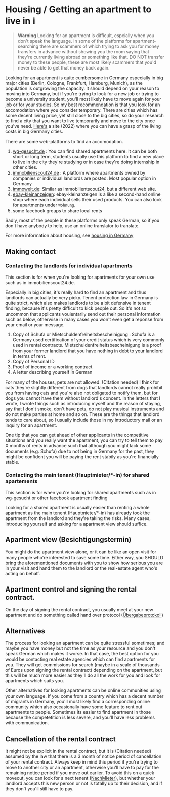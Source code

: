 # Housing / Getting an apartment to live in ℹ️

> **Warning** Looking for an apartment is difficult, espcially when you don't speak the language. In some of the platforms for apartment-searching there are scammers of which trying to ask you for money transfers in advance without showing you the room saying that they're currently living abroad or something like that. DO NOT transfer money to these people, these are most likely scammers that you'd never be able to get that money back again.

Looking for an apartment is quite cumbersome in Germany especially in big major cities (Berlin, Cologne, Frankfurt, Hamburg, Munich), as the population is outgrowing the capacity. It should depend on your reason to moving into Germany, but if you're trying to look for a new job or trying to become a university student, you'll most likely have to move again for your job or for your studies. So my best recommendation is that you look for an accomodation where you consider temporary. There are cities which has some decent living price, yet still close to the big cities, so do your research to find a city that you want to live temporarily and move to the city once you've need. [Here's](https://www.studying-in-germany.org/cost-of-living-in-germany/) a site (2022) where you can have a grasp of the living costs in big Germany cities.

There are some web-platforms to find an accomodation.

1. [wg-gesucht.de](https://www.wg-gesucht.de/) : You can find shared apartments here. It can be both short or long term, students usually use this platform to find a new place to live in the city they're studying or in case they're doing internship in other cities. 
1. [immobilienscout24.de](https://www.immobilienscout24.de/) : A platform where apartments owned by companies or individual landlords are posted. Most popular option in Germany
1. [immowelt.de](https://www.immowelt.de/): Similar as immobilientscout24, but a different web site.
1. [ebay-kleinanzeigen](https://www.kleinanzeigen.de/): ebay-kleinanzeigen is a like a second-hand online shop where each individual sells their used products. You can also look for apartments under `Wohnung`.
1. some facebook groups to share local rents

Sadly, most of the people in these platforms only speak German, so if you don't have anybody to help, use an online translator to translate.

For more information about housing, see [housing in Germany](https://www.eu-gleichbehandlungsstelle.de/eugs-en/eu-citizens/information-center/housing)

## Making contact

### Contacting the landlords for individual apartments

This section is for when you're looking for apartments for your own use such as in immobilienscout24.de.

Especially in big cities, it's really hard to find an apartment and thus landlords can actually be very picky. Tenent protection law in Germany is quite strict, which also makes landlords to be a bit defensive in tenent finding, because it's pretty difficult to kick people out. So it's not so uncommon that applicants voulentarily send out their personal information such as below, otherwise in many cases you won't even get a reponse from your email or your message.

1. Copy of Schufa or Mietschuldenfreiheitsbescheinigung : Schufa is a Germany used certification of your credit status which is very commonly used in rental contracts. Mietschuldenfreiheitsbescheinigung is a proof from your former landlord that you have nothing in debt to your landlord in terms of rent.
1. Copy of Personal ID
1. Proof of income or a working contract
1. A letter describing yourself in German

For many of the houses, pets are not allowed. (Citation needed) I think for cats they're slightly different from dogs that landlords cannot really prohibit you from having cats and you're also not obligated to notify them, but for dogs you cannot have them without landlord's concent. In the letters that I wrote, I wrote things such as introducing myself and the reason of staying, say that I don't smoke, don't have pets, do not play musical instruments and do not make parties at home and so on. These are the things that landlord tends to care about, so I usually include those in my introductory mail or an inquiry for an apartment. 

One tip that you can get ahead of other applicants in the competitive situations and you really want the apartment, you can try to tell them to pay X months of rents in advance such that although you might lack some documents (e.g. Schufa) due to not being in Germany for the past, they might be confident you will be paying the rent stabily as you're financially stable. 

### Contacting the main tenant (Hauptmieter/*-in) for shared apartements

This section is for when you're looking for shared apartments such as in wg-gesucht or other facebook apartment finding 

Looking for a shared apartment is usually easier than renting a whole apartment as the main tenent (Hauptmieter/*-in) has already took the apartment from the landlord and they're taking the risks. Many cases, introducing yourself and asking for a apartment view should suffice.

## Apartment view (Besichtigungstermin)

You might do the apartment view alone, or it can be like an open visit for many people who're interested to save some time. Either way, you SHOULD bring the aforementioned documents with you to show how serious you are in your visit and hand them to the landlord or the real-estate agent who's acting on behalf.

## Apartment control and signing the rental contract.

On the day of signing the rental contract, you usually meet at your new apartment and do something called hand over protocol ([Übergabeprotokoll](https://de.wikipedia.org/wiki/Wohnungs%C3%BCbergabeprotokoll))

## Alternatives

The process for looking an apartment can be quite stressful sometimes; and maybe you have money but not the time as your resource and you don't speak German which makes it worse. In that case, the best option for you would be contacting real estate agencies which can find apartments for you. They will get commissions for search (maybe in a scale of thousands of Euros upon signing the rental contract) depending on the apartment, but this will be much more easier as they'll do all the work for you and look for apartments which suits you.

Other alternatives for looking apartments can be online communities using your own language. If you come from a country which has a decent number of migrants in Germany, you'll most likely find a corresponding online community which also occasionally have some feature to rent out apartments to people. Sometimes its easier to find apartment in those because the competetition is less severe, and you'll have less problems with communication.

## Cancellation of the rental contract

It might not be explicit in the rental contract, but it is (Citation needed) assumed by the law that there is a 3 month of notice period of cancellation of your rental contract. Always keep in mind this period if you're trying to move to another city or an apartment, otherwise you'll have to pay for the remaining notice period if you move out earlier. To avoid this on a quick moveout, you can look for a next tenent ([NachMieter](https://de.wikipedia.org/wiki/Nachmieter)), but whether your landlord accepts this new person or not is totally up to their decision, and if they don't you'll still have to pay.
